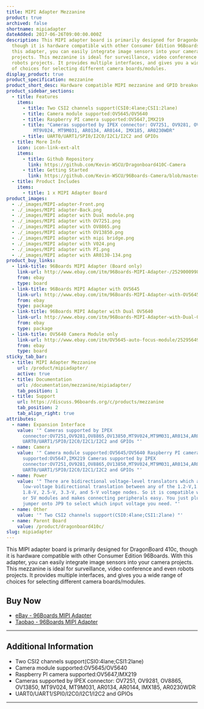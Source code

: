 ```yaml
---
title: MIPI Adapter Mezzanine
product: true
archived: false
shortname: mipiadapter
dateAdded: 2017-06-26T09:00:00.000Z
description: This MIPI adapter board is primarily designed for Dragonboard 410c,
  though it is hardware compatible with other Consumer Edition 96Boards. With
  this adapter, you can easily integrate image sensors into your camera
  projects. This mezzanine is ideal for surveillance, video conference and even
  robots projects. It provides multiple interfaces, and gives you a wide range
  of choices for selecting different camera boards/modules.
display_product: true
product_specification: mezzanine
product_short_desc: Hardware compatible MIPI mezzanine and GPIO breakout for 96Boards
product_sidebar_sections:
  - title: Features
    items:
      - title: Two CSI2 channels support(CSI0:4lane;CSI1:2lane)
      - title: Camera module supported:OV5645/OV5640
      - title: Raspberry PI camera supported:OV5647,IMX219
      - title: "Cameras supported by IPEX connector: OV7251, OV9281, OV8865, OV13850,
          MT9V024, MT9M031, AR0134, AR0144, IMX185, AR0230WDR"
      - title: UART0/UART1/SPI0/I2C0/I2C1/I2C2 and GPIOs
  - title: More Info
    icon: icon-link-ext-alt
    items:
      - title: Github Repository
        link: https://github.com/Kevin-WSCU/Dragonboard410C-Camera
      - title: Getting Started
        link: https://github.com/Kevin-WSCU/96Boards-Camera/blob/master/UserGuide_V2.0/AISTARVISION-MIPI-Adapter%20V2.0-UserGuide.docx.pdf
  - title: Product Includes
    items:
      - title: 1 x MIPI Adapter Board
product_images:
  - ./_images/MIPI-adapter-Front.png
  - ./_images/MIPI adapter-Back.png
  - ./_images/MIPI adapter with Dual module.png
  - ./_images/MIPI adapter with OV7251.png
  - ./_images/MIPI adapter with OV8865.png
  - ./_images/MIPI adapter with OV13850.png
  - ./_images/MIPI adapter with mipi bridge.png
  - ./_images/MIPI adapter with V024.png
  - ./_images/MIPI adapter with PI.png
  - ./_images/MIPI adapter with AR0130-134.png
product_buy_links:
  - link-title: 96Boards MIPI Adapter (Board only)
    link-url: http://www.ebay.com/itm/96Boards-MIPI-Adapter-/252900099832?hash=item3ae20546f8:g:w1MAAOSw03lY5Aaf
    from: ebay
    type: board
  - link-title: 96Boards MIPI Adapter with OV5645
    link-url: http://www.ebay.com/itm/96Boards-MIPI-Adapter-with-OV5645-auto-focus-module-/252956476095?hash=item3ae56182bf:g:8z4AAOSwA29Y30WD
    from: ebay
    type: package
  - link-title: 96Boards MIPI Adapter with Dual OV5640
    link-url: http://www.ebay.com/itm/96Boards-MIPI-Adapter-with-Dual-OV5640-/252928072406?hash=item3ae3b01ad6:g:O7kAAOSwTM5Y4frc
    from: ebay
    type: package
  - link-title: OV5640 Camera Module only
    link-url: http://www.ebay.com/itm/OV5645-auto-focus-module/252956491650
    from: ebay
    type: board
sticky_tab_bar:
  - title: MIPI Adapter Mezzanine
    url: /product/mipiadapter/
    active: true
  - title: Documentation
    url: /documentation/mezzanine/mipiadapter/
    tab_position: 1
  - title: Support
    url: https://discuss.96boards.org/c/products/mezzanine
    tab_position: 2
    tab_align_right: true
attributes:
  - name: Expansion Interface
    value: '" Cameras supported by IPEX
      connector:OV7251,OV9281,OV8865,OV13850,MT9V024,MT9M031,AR0134,AR0144,IMX185,AR0230WDR
      UART0/UART1/SPI0/I2C0/I2C1/I2C2 and GPIOs "'
  - name: Camera
    value: '" Camera module supported:OV5645/OV5640 Raspberry PI camera
      supported:OV5647,IMX219 Cameras supported by IPEX
      connector:OV7251,OV9281,OV8865,OV13850,MT9V024,MT9M031,AR0134,AR0144,IMX185,AR0230WDR
      UART0/UART1/SPI0/I2C0/I2C1/I2C2 and GPIOs "'
  - name: Power
    value: '" There are bidirectional voltage-level translators which allows for
      low-voltage bidirectional translation between any of the 1.2-V,1.5-V,
      1.8-V, 2.5-V, 3.3-V, and 5-V voltage nodes. So it is compatible with 3.3V
      or 5V modules and makes connecting peripherals easy. You just plug a
      jumper onto JP9 to select which input voltage you need. "'
  - name: Other
    value: '" Two CSI2 channels support(CSI0:4lane;CSI1:2lane) "'
  - name: Parent Board
    value: /product/dragonboard410c/
slug: mipiadapter
---
```

This MIPI adapter board is primarily designed for DragonBoard 410c, though it is hardware compatible with other Consumer Edition 96Boards. With this adapter, you can easily  integrate image sensors into your camera projects. This mezzanine is ideal for
surveillance, video conference and even robots projects. It provides multiple interfaces, and gives you a wide range of choices for selecting different camera boards/modules.

## Buy Now

- [eBay - 96Boards MIPI Adapter ](https://www.ebay.com/sch/aiwills-8/m.html?item=253133569033&rt=nc&_trksid=p2047675.l2562)
- [Taobao - 96Boards MIPI Adapter ](https://shop197360562.taobao.com/index.htm?spm=2013.1.w5002-18109524163.6.19891d77HGPQJ7)

***

## Additional Information

- Two CSI2 channels support(CSI0:4lane;CSI1:2lane)
- Camera module supported:OV5645/OV5640
- Raspberry PI camera supported:OV5647,IMX219
- Cameras supported by IPEX connector: OV7251, OV9281, OV8865, OV13850, MT9V024, MT9M031, AR0134, AR0144, IMX185, AR0230WDR
- UART0/UART1/SPI0/I2C0/I2C1/I2C2 and GPIOs

***
